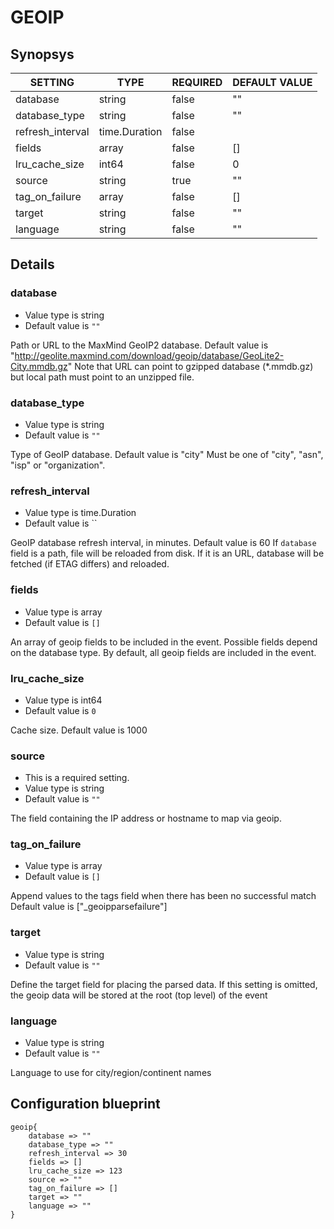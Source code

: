# GEOIP


## Synopsys


|     SETTING      |     TYPE      | REQUIRED | DEFAULT VALUE |
|------------------|---------------|----------|---------------|
| database         | string        | false    | ""            |
| database_type    | string        | false    | ""            |
| refresh_interval | time.Duration | false    |               |
| fields           | array         | false    | []            |
| lru_cache_size   | int64         | false    |             0 |
| source           | string        | true     | ""            |
| tag_on_failure   | array         | false    | []            |
| target           | string        | false    | ""            |
| language         | string        | false    | ""            |


## Details

### database
* Value type is string
* Default value is `""`

Path or URL to the MaxMind GeoIP2 database.
Default value is "http://geolite.maxmind.com/download/geoip/database/GeoLite2-City.mmdb.gz"
Note that URL can point to gzipped database (*.mmdb.gz) but local path must point to an unzipped file.

### database_type
* Value type is string
* Default value is `""`

Type of GeoIP database. Default value is "city"
Must be one of "city", "asn", "isp" or "organization".

### refresh_interval
* Value type is time.Duration
* Default value is ``

GeoIP database refresh interval, in minutes. Default value is 60
If `database` field is a path, file will be reloaded from disk.
If it is an URL, database will be fetched (if ETAG differs) and reloaded.

### fields
* Value type is array
* Default value is `[]`

An array of geoip fields to be included in the event.
Possible fields depend on the database type. By default, all geoip fields are included in the event.

### lru_cache_size
* Value type is int64
* Default value is `0`

Cache size. Default value is 1000

### source
* This is a required setting.
* Value type is string
* Default value is `""`

The field containing the IP address or hostname to map via geoip.

### tag_on_failure
* Value type is array
* Default value is `[]`

Append values to the tags field when there has been no successful match
Default value is ["_geoipparsefailure"]

### target
* Value type is string
* Default value is `""`

Define the target field for placing the parsed data. If this setting is omitted,
the geoip data will be stored at the root (top level) of the event

### language
* Value type is string
* Default value is `""`

Language to use for city/region/continent names



## Configuration blueprint

```
geoip{
	database => ""
	database_type => ""
	refresh_interval => 30
	fields => []
	lru_cache_size => 123
	source => ""
	tag_on_failure => []
	target => ""
	language => ""
}
```
